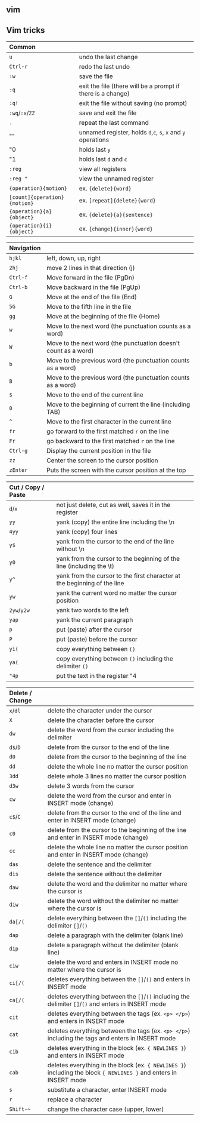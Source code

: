 ## vim

## Vim tricks

| **Common** | |
| :---| :---|
| `u`| undo the last change |
| `Ctrl-r`| redo the last undo |
| `:w`| save the file |
| `:q`| exit the file (there will be a prompt if there is a change)|
| `:q!`| exit the file without saving (no prompt)|
| `:wq`/`:x`/`ZZ` | save and exit the file |
| `.`  | repeat the last command |
| "" | unnamed register, holds `d`,`c`, `s`, `x` and `y` operations |
| "0 | holds last `y` |
| "1 | holds last `d` and `c` |
| `:reg` | view all registers |
| `:reg "` | view the unnamed register |
| `{operation}{motion}` | ex. `{delete}{word}`|
| `[count]{operation}{motion}` | ex. `[repeat]{delete}{word}`|
| `{operation}{a}{object}` | ex. `{delete}{a}{sentence}`|
| `{operation}{i}{object}` | ex. `{change}{inner}{word}`|

| **Navigation**| |
| :---| :---|
| `hjkl` | left, down, up, right 
| `2hj` | move 2 lines in that direction (j) |
| `Ctrl-f` | Move forward in the file (PgDn)|
| `Ctrl-b` | Move backward in the file (PgUp)|
| `G` | Move at the end of the file (End)|
| `5G`| Move to the fifth line in the file |
| `gg` | Move at the beginning of the file (Home)|
| `w` | Move to the next word (the punctuation counts as a word)|
| `W` | Move to the next word (the punctuation doesn't count as a word)|
| `b` | Move to the previous word (the punctuation counts as a word)|
| `B` | Move to the previous word (the punctuation counts as a word)|
| `$` | Move to the end of the current line |
| `0` | Move to the beginning of current the line (including TAB)|
| `^` | Move to the first character in the current line |
| `fr` | go forward to the first matched `r` on the line |
| `Fr` | go backward to the first matched `r` on the line |
| `Ctrl-g` | Display the current position in the file |
| `zz` | Center the screen to the cursor position |
| `zEnter` | Puts the screen with the cursor position at the top |

| **Cut / Copy / Paste** | |
| :---| :---|
| `d`/`x` | not just delete, cut as well, saves it in the register |
| `yy` | yank (copy) the entire line including the \n |
| `4yy` | yank (copy) four lines |
| `y$` | yank from the cursor to the end of the line without \n |
| `y0` | yank from the cursor to the beginning of the line (including the \t)|
| `y^` | yank from the cursor to the first character at the beginning of the line |
| `yw` | yank the current word no matter the cursor position |
| `2yw`/`y2w` | yank two words to the left |
| `yap` | yank the current paragraph |
| `p` | put (paste) after the cursor |
| `P` | put (paste) before the cursor |
| `yi(` | copy everything between `()` |
| `ya(` | copy everything between `()` including the delimiter `()` |
| `"4p` | put the text in the register "4 | 


| **Delete / Change**| |
| :---| :---|
| `x`/`dl` | delete the character under the cursor |
| `X` | delete the character before the cursor |
| `dw` | delete the word from the cursor including the delimiter |
| `d$`/`D` | delete from the cursor to the end of the line |
| `d0` | delete from the cursor to the beginning of the line |
| `dd` | delete the whole line no matter the cursor position |
| `3dd` | delete whole 3 lines no matter the cursor position |
| `d3w` | delete 3 words from the cursor |
| `cw` | delete the word from the cursor and enter in INSERT mode (change) |
| `c$`/`C` | delete from the cursor to the end of the line and enter in INSERT mode (change) |
| `c0` | delete from the cursor to the beginning of the line and enter in INSERT mode (change) |
| `cc` | delete the whole line no matter the cursor position and enter in INSERT mode (change) |
| `das` | delete the sentence and the delimiter |
| `dis` | delete the sentence without the delimiter |
| `daw` | delete the word and the delimiter no matter where the cursor is |
| `diw` | delete the word without the delimiter no matter where the cursor is |
| `da[/(` | delete everything between the `[]`/`()` including the delimiter `[]`/`()`|
| `dap` | delete a paragraph with the delimiter (blank line)|
| `dip` | delete a paragraph without the delimiter (blank line) |
| `ciw` | delete the word and enters in INSERT mode no matter where the cursor is |
| `ci[/(` | deletes everything between the `[]`/`()` and enters in INSERT mode |
| `ca[/(` | deletes everything between the `[]`/`()` including the delimiter `[]`/`()` and enters in INSERT mode |
| `cit` | deletes everything between the tags (ex. `<p> </p>`) and enters in INSERT mode |
| `cat` | deletes everything between the tags (ex. `<p> </p>`) including the tags and enters in INSERT mode |
| `cib` | deletes everything in the block (ex. `{ NEWLINES }`) and enters in INSERT mode |
| `cab` | deletes everything in the block (ex. `{ NEWLINES }`) including the block `{ NEWLINES }` and enters in INSERT mode || 
| `s` | substitute a character, enter INSERT mode  |
| `r` | replace a character |
| `Shift-~` | change the character case (upper, lower) |